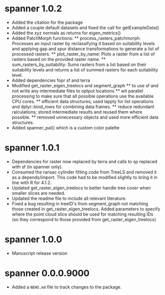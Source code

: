 # spanner 1.0.2
* Added the citation for the package
* Added a couple default datasets and fixed the call for getExampleData()
* Added the xyz normals as returns for eigen_metrics()
* Added PatchMorph functions:
** process_rasters_patchmorph: Processes an input raster by reclassifying it based on suitability levels and applying gap and spur distance transformations to generate a list of processed rasters.
** plot_raster_by_name: Plots a raster from a list of rasters based on the provided raster name.
** sum_rasters_by_suitability: Sums rasters from a list based on their suitability levels and returns a list of summed rasters for each suitability level.
* Added dependencies fopr sf and terra
* Modified get_raster_eigen_treelocs and segment_graph
** to use sf and not write any intermediate files to optput locations
** wit parallel processing to make sure that all possible operations use the available CPU cores.
** efficient data structures; used lapply for list operations and dplyr::bind_rows for combining data frames.
** reduce redundant ralculations; stored intermediate results and reused them where possible.
** removed unnecessary objects and used more efficient data structures.
* Added spanner_pal() which is a custom color palette


# spanner 1.0.1

* Dependencies for raster now replaced by terra and calls to sp replaced with sf (in spanner only).
* Consumed the ransac cylinder fitting code from TreeLS and removed it as a depends/import. This code had to be modified slightly to bring it in line with R for 4.1.2.
* Updated get_raster_eigen_treelocs to better handle tree cover when smaller slices are needed.
* Updated the readme file to include all relevant literature.
* Fixed a bug resulting in treeID's from segment_graph not matching those created in get_raster_eigen_treelocs. Added parameters to specify where the point cloud slice should be used for matching resulting IDs (so they correspond to those provided from get_raster_eigen_treelocs) 

# spanner 1.0.0

* Manuscript release version

# spanner 0.0.0.9000

* Added a `NEWS.md` file to track changes to the package.

